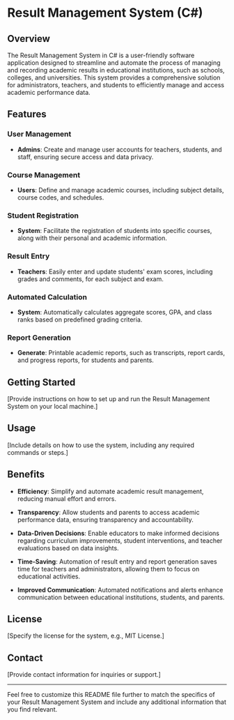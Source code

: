 # Result Management System (C#)

## Overview

The Result Management System in C# is a user-friendly software application designed to streamline and automate the process of managing and recording academic results in educational institutions, such as schools, colleges, and universities. This system provides a comprehensive solution for administrators, teachers, and students to efficiently manage and access academic performance data.

## Features

### User Management

- **Admins**: Create and manage user accounts for teachers, students, and staff, ensuring secure access and data privacy.

### Course Management

- **Users**: Define and manage academic courses, including subject details, course codes, and schedules.

### Student Registration

- **System**: Facilitate the registration of students into specific courses, along with their personal and academic information.

### Result Entry

- **Teachers**: Easily enter and update students' exam scores, including grades and comments, for each subject and exam.

### Automated Calculation

- **System**: Automatically calculates aggregate scores, GPA, and class ranks based on predefined grading criteria.

### Report Generation

- **Generate**: Printable academic reports, such as transcripts, report cards, and progress reports, for students and parents.

## Getting Started

[Provide instructions on how to set up and run the Result Management System on your local machine.]

## Usage

[Include details on how to use the system, including any required commands or steps.]

## Benefits

- **Efficiency**: Simplify and automate academic result management, reducing manual effort and errors.

- **Transparency**: Allow students and parents to access academic performance data, ensuring transparency and accountability.

- **Data-Driven Decisions**: Enable educators to make informed decisions regarding curriculum improvements, student interventions, and teacher evaluations based on data insights.

- **Time-Saving**: Automation of result entry and report generation saves time for teachers and administrators, allowing them to focus on educational activities.

- **Improved Communication**: Automated notifications and alerts enhance communication between educational institutions, students, and parents.

## License

[Specify the license for the system, e.g., MIT License.]

## Contact

[Provide contact information for inquiries or support.]

---

Feel free to customize this README file further to match the specifics of your Result Management System and include any additional information that you find relevant.
